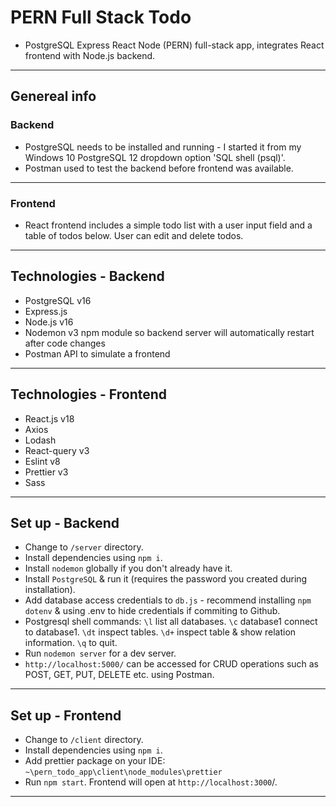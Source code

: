 # PERN Full Stack Todo
- PostgreSQL Express React Node (PERN) full-stack app, integrates React frontend with Node.js backend.
______________________________________________________________________________________________________
## Genereal info

### Backend

- PostgreSQL needs to be installed and running - I started it from my Windows 10 PostgreSQL 12 dropdown
option 'SQL shell (psql)'.
- Postman used to test the backend before frontend was available.
______________________________________________________________________________________________________
### Frontend

- React frontend includes a simple todo list with a user input field and a table of todos below.
User can edit and delete todos.
______________________________________________________________________________________________________
## Technologies - Backend

- PostgreSQL v16
- Express.js
- Node.js v16
- Nodemon v3 npm module so backend server will automatically restart after code changes
- Postman API to simulate a frontend
______________________________________________________________________________________________________
## Technologies - Frontend

- React.js v18
- Axios 
- Lodash
- React-query v3
- Eslint v8
- Prettier v3
- Sass
______________________________________________________________________________________________________
## Set up - Backend

- Change to `/server` directory.
- Install dependencies using  `npm i`.
- Install `nodemon` globally if you don't already have it.
- Install `PostgreSQL` & run it (requires the password you created during installation).
- Add database access credentials to `db.js` - recommend installing `npm dotenv` & using .env 
to hide credentials if commiting to Github.
- Postgresql shell commands: `\l` list all databases. `\c` database1 connect to database1.
`\dt` inspect tables. `\d+` inspect table & show relation information. `\q` to quit.
- Run `nodemon server` for a dev server.
- `http://localhost:5000/` can be accessed for CRUD operations such as
POST, GET, PUT, DELETE etc. using Postman.
______________________________________________________________________________________________________
## Set up - Frontend

- Change to `/client` directory.
- Install dependencies using `npm i`.
- Add prettier package on your IDE: `~\pern_todo_app\client\node_modules\prettier`
- Run `npm start`. Frontend will open at `http://localhost:3000`/.
______________________________________________________________________________________________________
